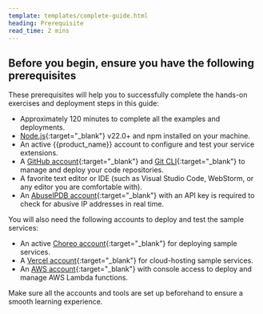 ```yaml
---
template: templates/complete-guide.html
heading: Prerequisite
read_time: 2 mins
---
```


## Before you begin, ensure you have the following prerequisites

These prerequisites will help you to successfully complete the hands-on exercises and deployment steps in this guide:

* Approximately 120 minutes to complete all the examples and deployments.
* [Node.js](https://nodejs.org/en/download/package-manager){:target="_blank"} v22.0+ and npm installed on your machine.
* An active {{product_name}} account to configure and test your service extensions.
* A [GitHub account](https://github.com/){:target="_blank"}
  and [Git CLI](https://git-scm.com/book/en/v2/Getting-Started-The-Command-Line){:target="_blank"} to manage and deploy
  your code repositories.
* A favorite text editor or IDE (such as Visual Studio Code, WebStorm, or any editor you are comfortable with).
* An [AbuseIPDB account](https://www.abuseipdb.com/register?plan=free){:target="_blank"} with an API key is required to
  check for abusive IP addresses in real time.

You will also need the following accounts to deploy and test the sample services:

* An active [Choreo account](https://choreo.dev/){:target="_blank"} for deploying sample services.
* A [Vercel account](https://vercel.com/signup){:target="_blank"} for cloud-hosting sample services.
* An [AWS account](https://signin.aws.amazon.com/signup?request_type=register){:target="_blank"} with console access to
  deploy and manage AWS Lambda functions.

Make sure all the accounts and tools are set up beforehand to ensure a smooth learning experience.
